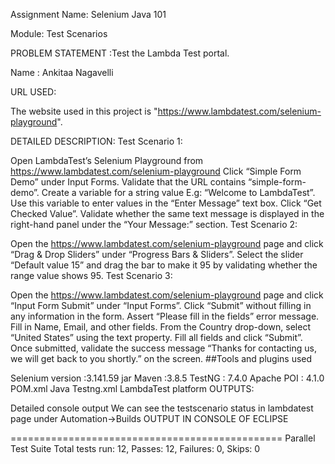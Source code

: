 Assignment Name: Selenium Java 101

Module: Test Scenarios

PROBLEM STATEMENT :Test the Lambda Test portal.

Name : Ankitaa Nagavelli

URL USED:

The website used in this project is "https://www.lambdatest.com/selenium-playground".

DETAILED DESCRIPTION: Test Scenario 1:

Open LambdaTest’s Selenium Playground from https://www.lambdatest.com/selenium-playground
Click “Simple Form Demo” under Input Forms.
Validate that the URL contains “simple-form-demo”.
Create a variable for a string value E.g: “Welcome to LambdaTest”.
Use this variable to enter values in the “Enter Message” text box.
Click “Get Checked Value”.
Validate whether the same text message is displayed in the right-hand panel under the “Your Message:” section.
Test Scenario 2:

Open the https://www.lambdatest.com/selenium-playground page and click “Drag & Drop Sliders” under “Progress Bars & Sliders”.
Select the slider “Default value 15” and drag the bar to make it 95 by validating whether the range value shows 95.
Test Scenario 3:

Open the https://www.lambdatest.com/selenium-playground page and click “Input Form Submit” under “Input Forms”.
Click “Submit” without filling in any information in the form.
Assert “Please fill in the fields” error message.
Fill in Name, Email, and other fields.
From the Country drop-down, select “United States” using the text property.
Fill all fields and click “Submit”.
Once submitted, validate the success message “Thanks for contacting us, we will get back to you shortly.” on the screen.
##Tools and plugins used

Selenium version :3.141.59 jar
Maven :3.8.5
TestNG : 7.4.0
Apache POI : 4.1.0
POM.xml
Java
Testng.xml
LambdaTest platform
OUTPUTS:

Detailed console output
We can see the testscenario status in lambdatest page under Automation->Builds
OUTPUT IN CONSOLE OF ECLIPSE

=============================================== Parallel Test 
Suite Total tests run: 12, Passes: 12, Failures: 0, Skips: 0
